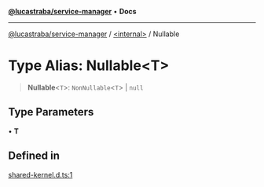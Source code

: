 [**@lucastraba/service-manager**](../../README.md) • **Docs**

---

[@lucastraba/service-manager](../../globals.md) / [\<internal\>](../README.md) / Nullable

# Type Alias: Nullable\<T\>

> **Nullable**\<`T`\>: `NonNullable`\<`T`\> \| `null`

## Type Parameters

• **T**

## Defined in

[shared-kernel.d.ts:1](https://github.com/lucastraba/service-manager/blob/42c879c92f997e373b26f424096c7fe71fc5f9df/shared-kernel.d.ts#L1)
